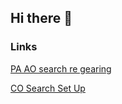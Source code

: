 ## Hi there 👋

### Links
[PA AO search re gearing](dynamicsiteshub.github.io/PAAOSearch/)

[CO Search Set Up](dynamicsiteshub.github.io/CO-Search/)
